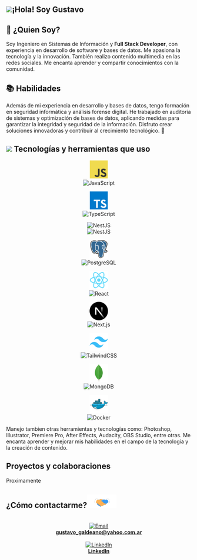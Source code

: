 ## <img src="https://media.giphy.com/media/hvRJCLFzcasrR4ia7z/giphy.gif" width="35">¡Hola! Soy Gustavo

## 🌟 **¿Quien Soy?**  
Soy Ingeniero en Sistemas de Información y **Full Stack Developer**, con experiencia en desarrollo de software y bases de datos. Me apasiona la tecnología y la innovación. También realizo contenido multimedia en las redes sociales. Me encanta aprender y compartir conocimientos con la comunidad.
## 📚 **Habilidades**
Además de mi experiencia en desarrollo y bases de datos, tengo formación en seguridad informática y análisis forense digital. He trabajado en auditoría de sistemas y optimización de bases de datos, aplicando medidas para garantizar la integridad y seguridad de la información. Disfruto crear soluciones innovadoras y contribuir al crecimiento tecnológico. 🚀

## <img src="https://media2.giphy.com/media/v1.Y2lkPTc5MGI3NjExc2FpNmhtaGthZHZlNncxYjRzdGFlNnV1M2kwbG5nc3hqOW1xbDR4cSZlcD12MV9pbnRlcm5hbF9naWZfYnlfaWQmY3Q9cw/E6EnvXLzCwnhV58V9l/giphy.gif" width="35"> **Tecnologías y herramientas que uso**

<p align="center">
  <img src="https://raw.githubusercontent.com/devicons/devicon/master/icons/javascript/javascript-original.svg" width="50" title="JavaScript"><br>
  <img src="https://img.shields.io/badge/-JavaScript-F7DF1E?style=for-the-badge&logo=javascript&logoColor=black" alt="JavaScript" />
</p>

<p align="center">
  <img src="https://raw.githubusercontent.com/devicons/devicon/master/icons/typescript/typescript-original.svg" width="50" title="TypeScript"><br>
  <img src="https://img.shields.io/badge/-TypeScript-007ACC?style=for-the-badge&logo=typescript&logoColor=white" alt="TypeScript" />
</p>

<p align="center">
  <img src="https://nestjs.com/img/logo-small.svg" width="50" title="NestJS"><br>
  <img src="https://img.shields.io/badge/-NestJS-E0234E?style=for-the-badge&logo=nestjs&logoColor=white" alt="NestJS" />
</p>

<p align="center">
  <img src="https://raw.githubusercontent.com/devicons/devicon/master/icons/postgresql/postgresql-original.svg" width="50" title="PostgreSQL"><br>
  <img src="https://img.shields.io/badge/-PostgreSQL-316192?style=for-the-badge&logo=postgresql&logoColor=white" alt="PostgreSQL" />
</p>

<p align="center">
  <img src="https://raw.githubusercontent.com/devicons/devicon/master/icons/react/react-original.svg" width="50" title="React"><br>
  <img src="https://img.shields.io/badge/-React-61DAFB?style=for-the-badge&logo=react&logoColor=black" alt="React" />
</p>

<p align="center">
  <img src="https://raw.githubusercontent.com/devicons/devicon/master/icons/nextjs/nextjs-original.svg" width="50" title="Next.js"><br>
  <img src="https://img.shields.io/badge/-Next.js-000000?style=for-the-badge&logo=next.js&logoColor=white" alt="Next.js" />
</p>

<p align="center">
  <img src="https://raw.githubusercontent.com/devicons/devicon/master/icons/tailwindcss/tailwindcss-original.svg" width="50" title="Tailwind CSS"><br>
  <img src="https://img.shields.io/badge/-TailwindCSS-38B2AC?style=for-the-badge&logo=tailwind-css&logoColor=white" alt="TailwindCSS" />
</p>

<p align="center">
  <img src="https://raw.githubusercontent.com/devicons/devicon/master/icons/mongodb/mongodb-original.svg" width="50" title="MongoDB"><br>
  <img src="https://img.shields.io/badge/-MongoDB-47A248?style=for-the-badge&logo=mongodb&logoColor=white" alt="MongoDB" />
</p>

<p align="center">
  <img src="https://raw.githubusercontent.com/devicons/devicon/master/icons/docker/docker-original.svg" width="50" title="Docker"><br>
  <img src="https://img.shields.io/badge/-Docker-2496ED?style=for-the-badge&logo=docker&logoColor=white" alt="Docker" />
</p>


Manejo tambien otras herramientas y tecnologías como: Photoshop, Illustrator, Premiere Pro, After Effects, Audacity, OBS Studio, entre otras. Me encanta aprender y mejorar mis habilidades en el campo de la tecnología y la creación de contenido.

## Proyectos y colaboraciones 

Proximamente

## <b> ¿Cómo contactarme?</b><img src="https://github.com/0xAbdulKhalid/0xAbdulKhalid/raw/main/assets/mdImages/handshake.gif" width ="80">
<br>

<div align="center">
  <a href="mailto:gustavo_galdeano@yahoo.com.ar">
    <img src="https://media0.giphy.com/media/v1.Y2lkPTc5MGI3NjExcXRocTVxbWdkZzg2aXpjdDMyNHRxcWZ3dHFyOGtoOHBiNHJkNmYyciZlcD12MV9pbnRlcm5hbF9naWZfYnlfaWQmY3Q9Zw/nOwaf4VgL3WTZH8OYl/giphy.gif" width="50" alt="Email">
  </a>
  <br>
  <b><a href="mailto:gustavo_galdeano@yahoo.com.ar">gustavo_galdeano@yahoo.com.ar</a></b>
  <br><br>
  <a href="https://www.linkedin.com/in/gustavo-galdeano-9b915b18">
    <img src="https://img.icons8.com/?size=100&id=kFJzAZryEscq&format=png&color=000000" width="50" alt="LinkedIn">
  </a>
  <br>
  <b><a href="https://www.linkedin.com/in/gustavo-galdeano-9b915b18">LinkedIn</a></b>
</div>
